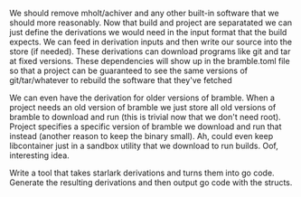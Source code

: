
We should remove mholt/achiver and any other built-in software that we should more reasonably. Now that build and project are separatated we can just define the derivations we would need in the input format that the build expects. We can feed in derivation inputs and then write our source into the store (if needed). These derivations can download programs like git and tar at fixed versions. These dependencies will show up in the bramble.toml file so that a project can be guaranteed to see the same versions of git/tar/whatever to rebuild the software that they've fetched


We can even have the derivation for older versions of bramble. When a project needs an old version of bramble we just store all old versions of bramble to download and run (this is trivial now that we don't need root). Project specifies a specific version of bramble we download and run that instead (another reason to keep the binary small). Ah, could even keep libcontainer just in a sandbox utility that we download to run builds. Oof, interesting idea.


Write a tool that takes starlark derivations and turns them into go code. Generate the resulting derivations and then output go code with the structs.


